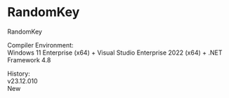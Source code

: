 # RandomKey
RandomKey

Compiler Environment:</br>
Windows 11 Enterprise (x64) + Visual Studio Enterprise 2022 (x64) + .NET Framework 4.8

History:</br>
v23.12.010</br>
New
